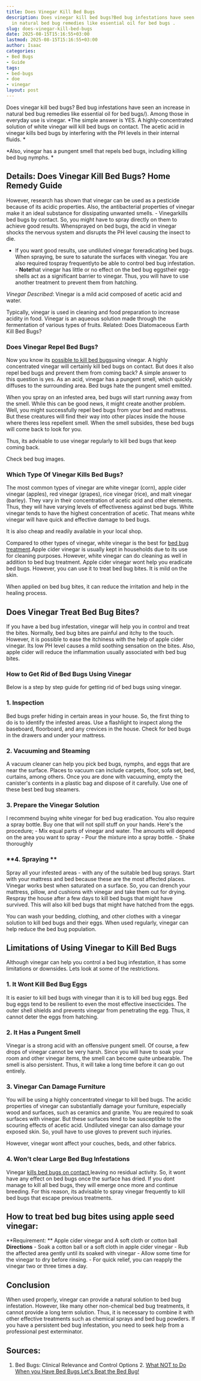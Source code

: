 ```yaml
---
title: Does Vinegar Kill Bed Bugs
description: Does vinegar kill bed bugs?Bed bug infestations have seen an increase
  in natural bed bug remedies like essential oil for bed bugs .
slug: does-vinegar-kill-bed-bugs
date: 2025-08-15T15:16:55+03:00
lastmod: 2025-08-15T15:16:55+03:00
author: Isaac
categories:
- Bed Bugs
- Guide
tags:
- bed-bugs
- doe
- vinegar
layout: post
---
```

Does vinegar kill bed bugs? Bed bug infestations have seen an increase in natural bed bug remedies like essential oil for bed bugs/). Among those in everyday use is vinegar. *The simple answer is YES. A highly-concentrated solution of white vinegar will kill bed bugs on contact. The acetic acid in vinegar kills bed bugs by interfering with the PH levels in their internal fluids. *

*Also, vinegar has a pungent smell that repels bed bugs, including killing bed bug nymphs. *

##  **Details: Does Vinegar Kill Bed Bugs? Home Remedy Guide**

However, research has shown that vinegar can be used as a pesticide because of its acidic properties. Also, the antibacterial properties of vinegar make it an ideal substance for dissipating unwanted smells. - Vinegarkills bed bugs by contact. So, you might have to spray directly on them to achieve good results. Whensprayed on bed bugs, the acid in vinegar shocks the nervous system and disrupts the PH level causing the insect to die.

- If you want good results, use undiluted vinegar foreradicating bed bugs. When spraying, be sure to saturate the surfaces with vinegar. You are also required tospray frequentlyto be able to control bed bug infestation. - **Note**that vinegar has little or no effect on the bed bug eggstheir egg-shells act as a significant barrier to vinegar. Thus, you will have to use another treatment to prevent them from hatching.

*Vinegar Described*: Vinegar is a mild acid composed of acetic acid and water.

Typically, vinegar is used in cleaning and food preparation to increase acidity in food. Vinegar is an aqueous solution made through the fermentation of various types of fruits. Related: Does Diatomaceous Earth Kill Bed Bugs?

###  **Does Vinegar Repel Bed Bugs?**

Now you know its [possible to kill bed bugs](https://pestpolicy.com/does-lysol-kill-bed-bugs/)using vinegar. A highly concentrated vinegar will certainly kill bed bugs on contact. But does it also repel bed bugs and prevent them from coming back? A simple answer to this question is yes. As an acid, vinegar has a pungent smell, which quickly diffuses to the surrounding area. Bed bugs hate the pungent smell emitted.

When you spray on an infested area, bed bugs will start running away from the smell. While this can be good news, it might create another problem. Well, you might successfully repel bed bugs from your bed and mattress. But these creatures will find their way into other places inside the house where theres less repellent smell. When the smell subsides, these bed bugs will come back to look for you.

Thus, its advisable to use vinegar regularly to kill bed bugs that keep coming back.

Check bed bug images.

###  **Which Type Of Vinegar Kills Bed Bugs?**

The most common types of vinegar are white vinegar (corn), apple cider vinegar (apples), red vinegar (grapes), rice vinegar (rice), and malt vinegar (barley). They vary in their concentration of acetic acid and other elements. Thus, they will have varying levels of effectiveness against bed bugs. White vinegar tends to have the highest concentration of acetic. That means white vinegar will have quick and effective damage to bed bugs.

It is also cheap and readily available in your local shop.

Compared to other types of vinegar, white vinegar is the best for [bed bug treatment](https://pestpolicy.com/does-baby-powder-kill-bed-bugs/).Apple cider vinegar is usually kept in households due to its use for cleaning purposes. However, white vinegar can do cleaning as well in addition to bed bug treatment. Apple cider vinegar wont help you eradicate bed bugs. However, you can use it to treat bed bug bites. It is mild on the skin.

When applied on bed bug bites, it can reduce the irritation and help in the healing process.

##  **Does Vinegar Treat Bed Bug Bites?**

If you have a bed bug infestation, vinegar will help you in control and treat the bites. Normally, bed bug bites are painful and itchy to the touch. However, it is possible to ease the itchiness with the help of apple cider vinegar. Its low PH level causes a mild soothing sensation on the bites. Also, apple cider will reduce the inflammation usually associated with bed bug bites.

###  **How to Get Rid of Bed Bugs Using Vinegar**

Below is a step by step guide for getting rid of bed bugs using vinegar.

###  **1. Inspection**

Bed bugs prefer hiding in certain areas in your house. So, the first thing to do is to identify the infested areas. Use a flashlight to inspect along the baseboard, floorboard, and any crevices in the house. Check for bed bugs in the drawers and under your mattress.

###  **2. Vacuuming and Steaming**

A vacuum cleaner can help you pick bed bugs, nymphs, and eggs that are near the surface. Places to vacuum can include carpets, floor, sofa set, bed, curtains, among others. Once you are done with vacuuming, empty the canister's contents in a plastic bag and dispose of it carefully. Use one of these best bed bug steamers.

###  **3. Prepare the Vinegar Solution**

I recommend buying white vinegar for bed bug eradication. You also require a spray bottle. Buy one that will not spill stuff on your hands. Here's the procedure; - Mix equal parts of vinegar and water. The amounts will depend on the area you want to spray - Pour the mixture into a spray bottle. - Shake thoroughly

###  **4. Spraying **

Spray all your infested areas - with any of the suitable bed bug sprays. Start with your mattress and bed because these are the most affected places. Vinegar works best when saturated on a surface. So, you can drench your mattress, pillow, and cushions with vinegar and take them out for drying. Respray the house after a few days to kill bed bugs that might have survived. This will also kill bed bugs that might have hatched from the eggs.

You can wash your bedding, clothing, and other clothes with a vinegar solution to kill bed bugs and their eggs. When used regularly, vinegar can help reduce the bed bug population.

##  **Limitations of Using Vinegar to Kill Bed Bugs**

Although vinegar can help you control a bed bug infestation, it has some limitations or downsides. Lets look at some of the restrictions.

###  **1. It Wont Kill Bed Bug Eggs**

It is easier to kill bed bugs with vinegar than it is to kill bed bug eggs. Bed bug eggs tend to be resilient to even the most effective insecticides. The outer shell shields and prevents vinegar from penetrating the egg. Thus, it cannot deter the eggs from hatching.

###  **2. It Has a Pungent Smell**

Vinegar is a strong acid with an offensive pungent smell. Of course, a few drops of vinegar cannot be very harsh. Since you will have to soak your room and other vinegar items, the smell can become quite unbearable. The smell is also persistent. Thus, it will take a long time before it can go out entirely.

###  **3. Vinegar Can Damage Furniture**

You will be using a highly concentrated vinegar to kill bed bugs. The acidic properties of vinegar can substantially damage your furniture, especially wood and surfaces, such as ceramics and granite. You are required to soak surfaces with vinegar. But these surfaces tend to be susceptible to the scouring effects of acetic acid. Undiluted vinegar can also damage your exposed skin. So, youll have to use gloves to prevent such injuries.

However, vinegar wont affect your couches, beds, and other fabrics.

###  **4. Won't clear Large Bed Bug Infestations**

Vinegar [kills bed bugs on contact](https://pestpolicy.com/does-rubbing-alcohol-kill-bed-bugs/),leaving no residual activity. So, it wont have any effect on bed bugs once the surface has dried. If you dont manage to kill all bed bugs, they will emerge once more and continue breeding. For this reason, its advisable to spray vinegar frequently to kill bed bugs that escape previous treatments.

##  How to treat bed bug bites using apple seed vinegar:

**Requirement: ** Apple cider vinegar and A soft cloth or cotton ball **Directions** - Soak a cotton ball or a soft cloth in apple cider vinegar - Rub the affected area gently until its soaked with vinegar - Allow some time for the vinegar to dry before rinsing. - For quick relief, you can reapply the vinegar two or three times a day.

##  Conclusion

When used properly, vinegar can provide a natural solution to bed bug infestation. However, like many other non-chemical bed bug treatments, it cannot provide a long term solution. Thus, it is necessary to combine it with other effective treatments such as chemical sprays and bed bug powders. If you have a persistent bed bug infestation, you need to seek help from a professional pest exterminator.

##  Sources:

1. Bed Bugs: Clinical Relevance and Control Options 2. [What NOT to Do When you Have Bed Bugs Let's Beat the Bed Bug! ](https://www.bedbugs.umn.edu/what-not-to-do)

